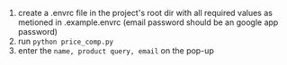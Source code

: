 1. create a .envrc file in the project's root dir with all required values as metioned in .example.envrc (email password should be an google app password)
2. run `python price_comp.py`
3. enter the `name, product query, email` on the pop-up  
